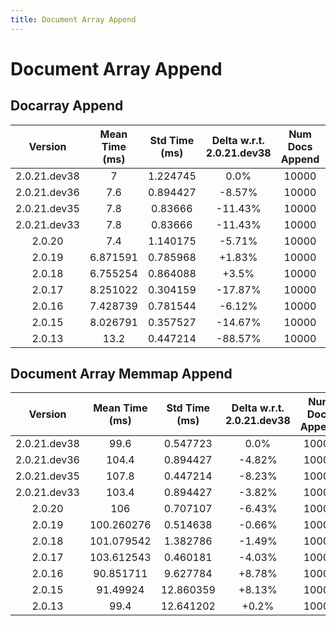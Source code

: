 ```yaml
---
title: Document Array Append
---
```

# Document Array Append

## Docarray Append

| Version | Mean Time (ms) | Std Time (ms) | Delta w.r.t. 2.0.21.dev38 | Num Docs Append | Iterations |
| :---: | :---: | :---: | :---: | :---: | :---: |
| 2.0.21.dev38 | 7 | 1.224745 | 0.0% | 10000 | 5 |
| 2.0.21.dev36 | 7.6 | 0.894427 | -8.57% | 10000 | 5 |
| 2.0.21.dev35 | 7.8 | 0.83666 | -11.43% | 10000 | 5 |
| 2.0.21.dev33 | 7.8 | 0.83666 | -11.43% | 10000 | 5 |
| 2.0.20 | 7.4 | 1.140175 | -5.71% | 10000 | 5 |
| 2.0.19 | 6.871591 | 0.785968 | +1.83% | 10000 | 5 |
| 2.0.18 | 6.755254 | 0.864088 | +3.5% | 10000 | 5 |
| 2.0.17 | 8.251022 | 0.304159 | -17.87% | 10000 | 5 |
| 2.0.16 | 7.428739 | 0.781544 | -6.12% | 10000 | 5 |
| 2.0.15 | 8.026791 | 0.357527 | -14.67% | 10000 | 5 |
| 2.0.13 | 13.2 | 0.447214 | -88.57% | 10000 | 5 |
## Document Array Memmap Append

| Version | Mean Time (ms) | Std Time (ms) | Delta w.r.t. 2.0.21.dev38 | Num Docs Append | Flush | Iterations |
| :---: | :---: | :---: | :---: | :---: | :---: | :---: |
| 2.0.21.dev38 | 99.6 | 0.547723 | 0.0% | 10000 | False | 5 |
| 2.0.21.dev36 | 104.4 | 0.894427 | -4.82% | 10000 | False | 5 |
| 2.0.21.dev35 | 107.8 | 0.447214 | -8.23% | 10000 | False | 5 |
| 2.0.21.dev33 | 103.4 | 0.894427 | -3.82% | 10000 | False | 5 |
| 2.0.20 | 106 | 0.707107 | -6.43% | 10000 | False | 5 |
| 2.0.19 | 100.260276 | 0.514638 | -0.66% | 10000 | False | 5 |
| 2.0.18 | 101.079542 | 1.382786 | -1.49% | 10000 | False | 5 |
| 2.0.17 | 103.612543 | 0.460181 | -4.03% | 10000 | False | 5 |
| 2.0.16 | 90.851711 | 9.627784 | +8.78% | 10000 | False | 5 |
| 2.0.15 | 91.49924 | 12.860359 | +8.13% | 10000 | False | 5 |
| 2.0.13 | 99.4 | 12.641202 | +0.2% | 10000 | False | 5 |
